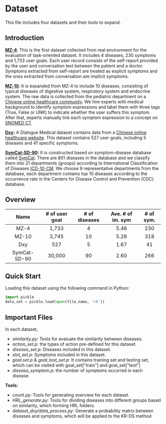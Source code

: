 # Dataset

This file includes four datasets and their tools to expand.

## Introduction

**[MZ-4](http://www.aclweb.org/anthology/P18-2033)**: This is the first dataset collected from real environment for the evaluation of task-oriented dataset. It includes 4 diseases, 230 symptoms and 1,733 user goals. Each user record consists of the self-report provided by the user and conversation text between the patient and a doctor. Symptoms extracted from self-report are treated as explicit symptoms and the ones extracted from conversation are implicit symptoms.

**[MZ-10](https://arxiv.org/abs/2004.14254)**: It is expanded from MZ-4 to include 10 diseases, consisting of typical diseases of digestive system, respiratory system and endocrine system. The raw data is collected from the pediatric department on a [Chinese online healthcare community](http://muzhi.baidu.com). We hire experts with medical background to identify symptom expressions and label them with three tags (True, False or UNK) to indicate whether the user suffers this symptom. After that, experts manually link each symptom expression to a concept on [SNOMED CT](https://www.snomed.org/snomed-ct).

**[Dxy](https://ojs.aaai.org/index.php/AAAI/article/view/4722):** A Dialogue Medical dataset contains data from a [Chinese online healthcare website](https://dxy.com/). This dataset contains 527 user goals, including 5 diseases and 41 specific symptoms. 

**[SymCat-SD-90](](https://arxiv.org/abs/2004.14254)):** It is constructed based on symptom-disease database called [SymCat](www.symcat.com). There are 801 diseases in the database and we classify them into 21 departments (groups) according to International Classification of Diseases [ICD-10-CM](https://www.cdc.gov/nchs/icd/). We choose 9 representative departments from the database, each department contains top 10 diseases according to the occurrence rate in the Centers for Disease Control and Prevention (CDC) database.

## Overview

|     Name     | # of user goal | # of diseases | Ave. # of im. sym | # of sym. |
| :----------: | :------------: | :-----------: | :---------------: | :-------: |
|     MZ-4     |     1,733      |       4       |       5.46        |    230    |
|    MZ-10     |     3,745      |      10       |       5.28        |    318    |
|     Dxy      |      527       |       5       |       1.67        |    41     |
| SymCat-SD-90 |     30,000     |      90       |       2.60        |    266    |

 

## Quick Start

Loading this dataset using the following command in Python:

```python
import pickle
data_set = pickle.load(open(file_name, 'rb'))
```

 

## Important Files

In each dataset,

- *similarity.py:* Tools for evaluate the similarity between diseases.
- *action_set.p*: the types of action pre-defined for this dataset.
- *disease_set.p:* Diseases included in this dataset.
- *slot_set.p:* Symptoms included in this dataset.
- *goal.set.p & goal_test_set.p:* It contains training set and testing set, which can be visited with goal_set["train"] and goal_set["test"] 
- *disease_symptom.p*: the number of symptoms occurred in each disease.

**Tools:**

- *count.py:*  Tools for generating overview for each dataset.
- *HRL_generate.py:* Tools for dividing diseases into different groups based on similarity, which forming HRL folders.
- *dataset_dxy/data_process.py:* Generate a probability matrix between diseases and symptoms, which will be applied to the KR-DS method 
